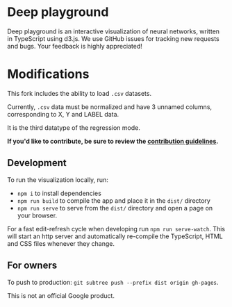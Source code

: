 # Deep playground

Deep playground is an interactive visualization of neural networks, written in
TypeScript using d3.js. We use GitHub issues for tracking new requests and bugs.
Your feedback is highly appreciated!

# Modifications

This fork includes the ability to load `.csv` datasets.

Currently, `.csv` data must be normalized and have 3 unnamed columns, corresponding to X, Y and LABEL data.

It is the third datatype of the regression mode.

**If you'd like to contribute, be sure to review the [contribution guidelines](CONTRIBUTING.md).**

## Development

To run the visualization locally, run:
- `npm i` to install dependencies
- `npm run build` to compile the app and place it in the `dist/` directory
- `npm run serve` to serve from the `dist/` directory and open a page on your browser.

For a fast edit-refresh cycle when developing run `npm run serve-watch`.
This will start an http server and automatically re-compile the TypeScript,
HTML and CSS files whenever they change.

## For owners
To push to production: `git subtree push --prefix dist origin gh-pages`.

This is not an official Google product.
